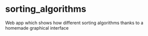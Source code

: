 # sorting_algorithms
Web app which shows how different sorting algorithms thanks to a homemade graphical interface
